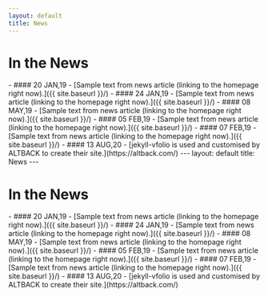 ```yaml
---
layout: default
title: News
---
```

<h1 class="text-title text-banner font-weight-bold"> In the News </h1>
- #### 20 JAN,19 - [Sample text from news article (linking to the homepage right now).]({{ site.baseurl }}/)
- #### 24 JAN,19 - [Sample text from news article (linking to the homepage right now).]({{ site.baseurl }}/)
- #### 08 MAY,19 - [Sample text from news article (linking to the homepage right now).]({{ site.baseurl }}/)
- #### 05 FEB,19 - [Sample text from news article (linking to the homepage right now).]({{ site.baseurl }}/)
- #### 07 FEB,19 - [Sample text from news article (linking to the homepage right now).]({{ site.baseurl }}/)
- #### 13 AUG,20 - [jekyll-vfolio is used and customised by ALTBACK to create their site.](https://altback.com/)
---
layout: default
title: News
---
<h1 class="text-title text-banner font-weight-bold"> In the News </h1>
- #### 20 JAN,19 - [Sample text from news article (linking to the homepage right now).]({{ site.baseurl }}/)
- #### 24 JAN,19 - [Sample text from news article (linking to the homepage right now).]({{ site.baseurl }}/)
- #### 08 MAY,19 - [Sample text from news article (linking to the homepage right now).]({{ site.baseurl }}/)
- #### 05 FEB,19 - [Sample text from news article (linking to the homepage right now).]({{ site.baseurl }}/)
- #### 07 FEB,19 - [Sample text from news article (linking to the homepage right now).]({{ site.baseurl }}/)
- #### 13 AUG,20 - [jekyll-vfolio is used and customised by ALTBACK to create their site.](https://altback.com/)